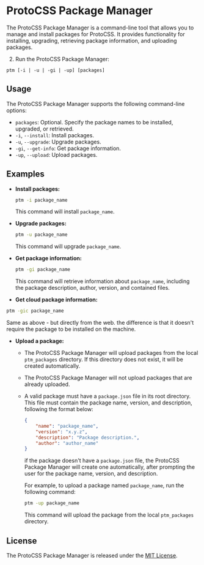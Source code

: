 # ProtoCSS Package Manager

The ProtoCSS Package Manager is a command-line tool that allows you to manage and install packages for ProtoCSS. It provides functionality for installing, upgrading, retrieving package information, and uploading packages.

2. Run the ProtoCSS Package Manager:

```
ptm [-i | -u | -gi | -up] [packages]
```
## Usage

The ProtoCSS Package Manager supports the following command-line options:

- `packages`: Optional. Specify the package names to be installed, upgraded, or retrieved.
- `-i`, `--install`: Install packages.
- `-u`, `--upgrade`: Upgrade packages.
- `-gi`, `--get-info`: Get package information.
- `-up`, `--upload`: Upload packages.

## Examples

* **Install packages:**
    ```bash
    ptm -i package_name
    ```
    This command will install `package_name`.


* **Upgrade packages:**
    
    ```bash
    ptm -u package_name
    ```
    This command will upgrade `package_name`.


* **Get package information:**

    ```bash
    ptm -gi package_name
    ```
    
    This command will retrieve information about `package_name`, including the package description, author, version, and contained files.
    
* **Get cloud package information:**

```bash
ptm -gic package_name
```
    
Same as above - but directly from the web. the difference is that it doesn't require the package to be installed on the machine.

* **Upload a package:**
  * The ProtoCSS Package Manager will upload packages from the local `ptm_packages` directory. If this directory does not exist, it will be created automatically. 
  * The ProtoCSS Package Manager will not upload packages that are already uploaded.
  * A valid package must have a `package.json` file in its root directory. This file must contain the package name, version, and description, following the format below:
    ```json
    {
        "name": "package_name",
        "version": "x.y.z",
        "description": "Package description.",
        "author": "author_name"
    }
    ```
    if the package doesn't have a `package.json` file, the ProtoCSS Package Manager will create one automatically, after prompting the user for the package name, version, and description.
  
    For example, to upload a package named `package_name`, run the following command:
    ```bash
    ptm -up package_name
    ```
    
    This command will upload the package from the local `ptm_packages` directory.

## License

The ProtoCSS Package Manager is released under the [MIT License](LICENSE).
